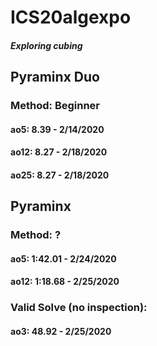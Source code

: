 # ICS20algexpo
##### Exploring cubing
## Pyraminx Duo
### Method: Beginner
#### ao5: 8.39 - 2/14/2020
#### ao12: 8.27 - 2/18/2020
#### ao25: 8.27 - 2/18/2020

## Pyraminx
### Method: ?
#### ao5: 1:42.01 - 2/24/2020
#### ao12: 1:18.68 - 2/25/2020

### Valid Solve (no inspection):
#### ao3: 48.92 - 2/25/2020
